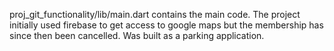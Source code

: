proj_git_functionality/lib/main.dart contains the main code. The project initially used firebase to get access to google maps but the membership has since then been cancelled.
Was built as a parking application.
